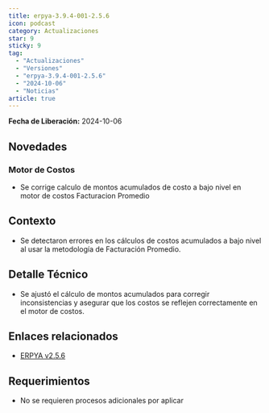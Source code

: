 ```yaml
---
title: erpya-3.9.4-001-2.5.6
icon: podcast
category: Actualizaciones
star: 9
sticky: 9
tag:
  - "Actualizaciones"
  - "Versiones"
  - "erpya-3.9.4-001-2.5.6"
  - "2024-10-06"
  - "Noticias"
article: true
---
```


**Fecha de Liberación:** 2024-10-06

## Novedades

### Motor de Costos

- Se corrige calculo de montos acumulados de costo a bajo nivel en motor de costos Facturacion Promedio

## Contexto

- Se detectaron errores en los cálculos de costos acumulados a bajo nivel al usar la metodología de Facturación Promedio.

## Detalle Técnico

- Se ajustó el cálculo de montos acumulados para corregir inconsistencias y asegurar que los costos se reflejen correctamente en el motor de costos.

## Enlaces relacionados

- [ERPYA v2.5.6](https://github.com/erpya/adempiere_patch_zk/releases/tag/2.5.6)

## Requerimientos

- No se requieren procesos adicionales por aplicar
